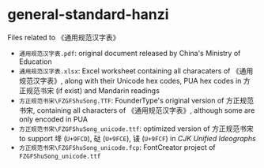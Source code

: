 # general-standard-hanzi
Files related to 《通用规范汉字表》

- `通用规范汉字表.pdf`: original document released by China's Ministry of Education
- `通用规范汉字表.xlsx`: Excel worksheet containing all characaters of 《通用规范汉字表》, along with their Unicode hex codes, PUA hex codes in 方正规范书宋 (if exist) and Mandarin readings
- `方正规范书宋\FZGFShuSong.TTF`: FounderType's original version of 方正规范书宋, containing all characters of 《通用规范汉字表》, although some are only encoded in PUA
- `方正规范书宋\FZGFShuSong_unicode.ttf`: optimized version of 方正规范书宋 to support 鿍 (`U+9FCD`), 鿎 (`U+9FCE`), 鿏 (`U+9FCF`) in _CJK Unified Ideographs_
- `方正规范书宋\FZGFShuSong_unicode.fcp`: FontCreator project of `FZGFShuSong_unicode.ttf`